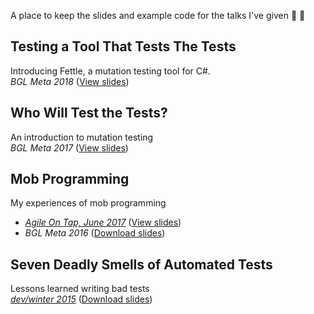 A place to keep the slides and example code for the talks I've given :hear_no_evil: :loudspeaker:

## Testing a Tool That Tests The Tests
Introducing Fettle, a mutation testing tool for C#.    
_BGL Meta 2018_ ([View slides](https://oliwennell.github.io/talks/mutation-testing-csharp/index.html))

## Who Will Test the Tests?
An introduction to mutation testing  
_BGL Meta 2017_ ([View slides](https://oliwennell.github.io/talks/mutation-testing/index.html))

## Mob Programming
My experiences of mob programming  
* [_Agile On Tap, June 2017_](https://www.meetup.com/Agile-Peterborough/events/240107042/) ([View slides](https://oliwennell.github.io/talks/mobbing/index.html))  
* _BGL Meta 2016_ ([Download slides](https://github.com/oliwennell/talks/blob/master/mob-programming.pptx))

## Seven Deadly Smells of Automated Tests
Lessons learned writing bad tests  
[_dev/winter 2015_](http://devcycles.net/2015/winter/sessions/index.php?session=16) ([Download slides](https://github.com/oliwennell/talks/blob/master/seven-deadly-smells_smaller.ppt))
